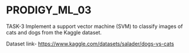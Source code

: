 # PRODIGY_ML_03
TASK-3
Implement a support vector machine (SVM) to classify images of cats and dogs from the Kaggle dataset.

Dataset link-
https://www.kaggle.com/datasets/salader/dogs-vs-cats
